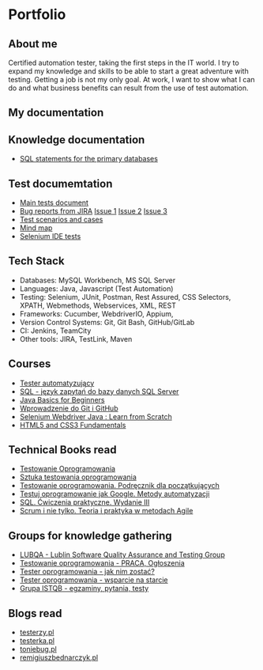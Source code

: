 # Portfolio

## About me

Certified automation tester, taking the first steps in the IT world. I try to expand my knowledge and skills to be able to start a great adventure with testing. Getting a job is not my only goal. At work, I want to show what I can do and what business benefits can result from the use of test automation.

## My documentation

## Knowledge documentation
* [SQL statements for the primary databases](https://drive.google.com/file/d/16tmKaRQsYkAhyRBXM6OCON4n66MmK_Yt/view?usp=sharing)

## Test documemtation

* [Main tests document](https://drive.google.com/file/d/1WK7wGD-fwomsYrDJzrm-hWSPvZzNTB6I/view?usp=sharing)
* [Bug reports from JIRA](https://drive.google.com/drive/folders/17PdcEw-0g_sXU5sKOofCAuycWq0LIYst?usp=sharing)
[Issue 1](https://drive.google.com/file/d/1grq0ZaqBF0lgKWesAcPd8neoR13G1ZBa/view?usp=sharing)
[Issue 2]()
[Issue 3]()
* [Test scenarios and cases](https://docs.google.com/spreadsheets/d/1f1OPsdn58Ikwil7uNUS5WZwgewi7ghy1wkoqdU1ybis/edit?usp=sharing)
* [Mind map](https://drive.google.com/file/d/1eLguMKKt4YD85x6olAUSPsERdGbiqMRp/view?usp=sharing)
* [Selenium IDE tests](https://drive.google.com/drive/folders/1m4gLsR3uFO9HM5lXMsoFPcmkP7mBpvYZ?usp=sharing)

## Tech Stack

* Databases: MySQL Workbench, MS SQL Server
* Languages: Java, Javascript (Test Automation)
* Testing: Selenium, JUnit, Postman, Rest Assured, CSS Selectors, XPATH, Webmethods, Webservices, XML, REST
* Frameworks: Cucumber, WebdriverIO, Appium, 
* Version Control Systems: Git, Git Bash, GitHub/GitLab
* CI: Jenkins, TeamCity
* Other tools: JIRA, TestLink, Maven

## Courses 

* [Tester automatyzujący](https://drive.google.com/file/d/11rYVQCi51rsoqDe9DNplxky5QweSnomo/view?usp=sharing)
* [SQL - język zapytań do bazy danych SQL Server](https://drive.google.com/file/d/1Sh-c-hrgkqsV0Xe_rV7cfyYd7EboSTZr/view?usp=sharing)
* [Java Basics for Beginners](https://www.udemy.com/share/101sSs3@W44xEvKrNJo5I6YPbRF2xbmJi5v0aHvuroZdEb79Fuwn6gvkZqCIPTUX4T50OUmDaw==/)
* [Wprowadzenie do Git i GitHub](https://www.udemy.com/share/101Agk3@yBZpk_Gd0qRGOCXtv6mmVA_Nj6BQt1ai2p6D-aaxicKmGtoA9_JHzOn00xjjGm2pvQ==/)
* [Selenium Webdriver Java : Learn from Scratch](https://www.udemy.com/share/101vq83@uPVgeLomtMKOagE8rKArtf-UoyuY-cZ1FARHsfdr8850z3D9A28iQ3Cykny1toEfvQ==/)
* [HTML5 and CSS3 Fundamentals](https://www.udemy.com/share/101sSs3@xiH4oXCqTCmb1mP3msbdttocAz1ynC1CHghljrZVGgF9P_lfpzJnOBjZwWUbKXB6YQ==/)

## Technical Books read

* [Testowanie Oprogramowania](https://pwicherski.gitbook.io)
* [Sztuka testowania oprogramowania](https://helion.pl/ksiazki/sztuka-testowania-oprogramowania-glenford-j-myers-corey-sandler-tom-badgett-tod,artteo.htm?_ga=NC.9767046283-1587824464&abpar1=desktop&abpar2=170674.1746781.&abpcid=41&abpid=11&bb_coid=3068713&bb_id=3#format/d)
* [Testowanie oprogramowania. Podręcznik dla początkujących ](https://helion.pl/ksiazki/testowanie-oprogramowania-podrecznik-dla-poczatkujacych-rafal-pawlak,szteop.htm?_ga=NC.1384359092-1587824560&abpar1=desktop&abpar2=236563.1746781.&abpcid=41&abpid=11&bb_coid=3069019&bb_id=3#format/d)
* [Testuj oprogramowanie jak Google. Metody automatyzacji ](https://helion.pl/ksiazki/testuj-oprogramowanie-jak-google-metody-automatyzacji-james-a-whittaker-jason-arbon-jeff-carollo,teopgo.htm?_ga=NC.8248156519-1587824599&abpar1=desktop&abpar2=227754.1746781.&abpcid=41&abpid=11&bb_coid=3080973&bb_id=3#format/e)
* [SQL. Ćwiczenia praktyczne. Wydanie III](https://helion.pl/ksiazki/sql-cwiczenia-praktyczne-wydanie-iii-marcin-lis,cwsql3.htm?_ga=NC.6123080027-1587824671&abpar1=desktop&abpar2=275563.1746781.&abpcid=41&abpid=11&bb_coid=3072598&bb_id=3#format/e)
* [Scrum i nie tylko. Teoria i praktyka w metodach Agile ](https://ksiegarnia.pwn.pl/Scrum-i-nie-tylko.-Teoria-i-praktyka-w-metodach-Agile,618699036,p.htmlabpid=11&abpcid=132&bb_id=3&bb_coid=7432964&abpar1=desktop&abpar2=4143114.1746781.&p_action=3206410001&utm_source=a4b&utm_medium=referral&utm_campaign=lc-buybox-wszystkie&_ga=NC.9284813805-1587824711)

## Groups for knowledge gathering

* [LUBQA - Lublin Software Quality Assurance and Testing Group](https://www.facebook.com/LubQA/)
* [Testowanie oprogramowania - PRACA, Ogłoszenia](https://www.facebook.com/groups/215557562210470/?ref=group_header)
* [Tester oprogramowania - jak nim zostać?](https://www.facebook.com/groups/531570473876610/?ref=group_header)
* [Tester oprogramowania - wsparcie na starcie](https://www.facebook.com/groups/testeroprogramowania/?ref=group_header)
* [Grupa ISTQB - egzaminy, pytania, testy](https://www.facebook.com/groups/194288250951242/)

## Blogs read

* [testerzy.pl](http://testerzy.pl)
* [testerka.pl](http://testerka.pl)
* [toniebug.pl](https://www.toniebug.pl)
* [remigiuszbednarczyk.pl](https://remigiuszbednarczyk.pl)
